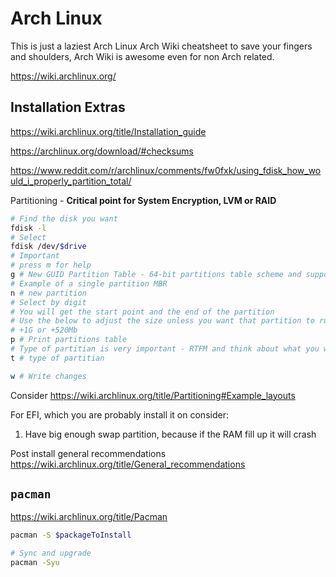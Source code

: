 # Arch Linux

This is just a laziest Arch Linux Arch Wiki cheatsheet to save your fingers and shoulders, Arch Wiki is awesome even for non Arch related.


https://wiki.archlinux.org/

## Installation Extras

https://wiki.archlinux.org/title/Installation_guide

https://archlinux.org/download/#checksums

https://www.reddit.com/r/archlinux/comments/fw0fxk/using_fdisk_how_would_i_properly_partition_total/

Partitioning - **Critical point for System Encryption, LVM or RAID**
```bash
# Find the disk you want
fdisk -l 
# Select
fdisk /dev/$drive
# Important
# press m for help
g # New GUID Partition Table - 64-bit partitions table scheme and supports up to 128 primary partitions
# Example of a single partition MBR
n # new partition
# Select by digit 
# You will get the start point and the end of the partition
# Use the below to adjust the size unless you want that partition to run till the end of the disk
# +1G or +520Mb
p # Print partitions table
# Type of partitian is very important - RTFM and think about what you want
t # type of partitian

w # Write changes

```
Consider https://wiki.archlinux.org/title/Partitioning#Example_layouts

For EFI, which you are probably install it on consider:
1. Have big enough swap partition, because if the RAM fill up it will crash



Post install general recommendations https://wiki.archlinux.org/title/General_recommendations

## `pacman`

https://wiki.archlinux.org/title/Pacman

```bash
pacman -S $packageToInstall

# Sync and upgrade
pacman -Syu

```